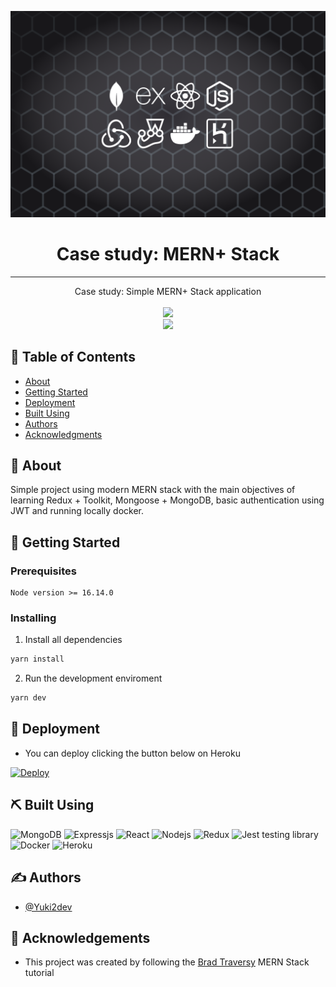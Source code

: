 <p align="center">
  <a href="" rel="noopener">
 <img src="./github/Banner.png" alt="Project logo"></a>
</p>

<h1 align="center">Case study: MERN+ Stack</h1>

---

<p align="center"> Case study: Simple MERN+ Stack application
    <br> 
    <br> 
    <a href="https://yuki2dev-study-mern-stack.herokuapp.com">
    <img src="https://img.shields.io/static/v1?message=website&color=430098&label=visit&logo=heroku&style=for-the-badge"/>
    </a>
    <br> 
    <img src="https://img.shields.io/github/deployments/KeysHD/study-mern-stack/yuki2dev-study-mern-stack?label=website&logo=heroku&style=for-the-badge"/>
</p>

## 📝 Table of Contents

- [About](#about)
- [Getting Started](#getting_started)
- [Deployment](#deployment)
- [Built Using](#built_using)
- [Authors](#authors)
- [Acknowledgments](#acknowledgement)

## 🧐 About <a name = "about"></a>

Simple project using modern MERN stack with the main objectives of learning Redux + Toolkit, Mongoose + MongoDB, basic authentication using JWT and running locally docker.

## 🏁 Getting Started <a name = "getting_started"></a>

### Prerequisites

```
Node version >= 16.14.0
```

### Installing

1. Install all dependencies

```bash
yarn install
```

2. Run the development enviroment

```bash
yarn dev
```

## 🚀 Deployment <a name = "deployment"></a>

- You can deploy clicking the button below on Heroku

[![Deploy](https://www.herokucdn.com/deploy/button.svg)](https://heroku.com/deploy?template=https://github.com/KeysHD/study-mern-stack)

## ⛏️ Built Using <a name = "built_using"></a>

<p align="left">
    <img alt="MongoDB" src="https://img.shields.io/badge/MongoDB-4EA94B?style=for-the-badge&logo=mongodb&logoColor=white"/>
    <img alt="Expressjs" src="https://img.shields.io/badge/Express.js-000000?style=for-the-badge&logo=express&logoColor=white"/>
    <img alt="React" src="https://img.shields.io/badge/React-20232A?style=for-the-badge&logo=react&logoColor=61DAFB"/>
    <img alt="Nodejs" src="https://img.shields.io/badge/Node.js-339933?style=for-the-badge&logo=nodedotjs&logoColor=white"/>
    <img alt="Redux" src="https://img.shields.io/badge/Redux-593D88?style=for-the-badge&logo=redux&logoColor=white"/>
    <img alt="Jest testing library" src="https://img.shields.io/badge/Jest-C21325?style=for-the-badge&logo=jest&logoColor=white"/>
    <img alt="Docker" src="https://img.shields.io/badge/Docker-2CA5E0?style=for-the-badge&logo=docker&logoColor=white"/>
    <img alt="Heroku" src="https://img.shields.io/badge/Heroku-430098?style=for-the-badge&logo=heroku&logoColor=white"/>
</p>

## ✍️ Authors <a name = "authors"></a>

- [@Yuki2dev](https://github.com/KeysHD)

## 🎉 Acknowledgements <a name = "acknowledgement"></a>

- This project was created by following the [Brad Traversy](https://github.com/bradtraversy) MERN Stack tutorial

